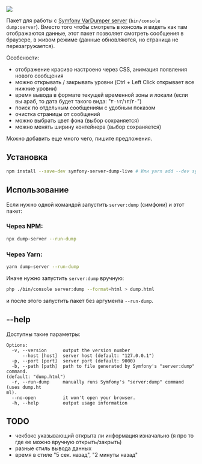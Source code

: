 ![](https://i.imgur.com/O5Be0eX.png)

Пакет для работы с [Symfony VarDumper server](https://symfony.com/blog/new-in-symfony-4-1-vardumper-server) (`bin/console dump:server`). 
Вместо того чтобы смотреть в консоль и видеть как там отображаются данные, 
этот пакет позволяет смотреть сообщения в браузере, в живом режиме (данные обновляются, но страница не перезагружается).

Особености:
- отображение красиво настроено через CSS, анимация появления нового сообщения
- можно открывать / закрывать уровни (Ctrl + Left Click открывает все нижние уровни)
- время вывода в формате текущей временной зоны и локали (если вы араб, то дата будет такого вида: "٢٠‏/١٢‏/٢٠١٢")
- поиск по отдельным сообщениям с удобным показом
- очистка страницы от сообщений
- можно выбрать цвет фона (выбор сохраняется)
- можно менять ширину контейнера (выбор сохраняется)

Можно добавить еще много чего, пишите предложения.

## Установка

```bash
npm install --save-dev symfony-server-dump-live # Или yarn add --dev symfony-server-dump-live
```

## Использование

Если нужно одной командой запустить `server:dump` (симфони) и этот пакет:

### Через NPM:

```bash
npx dump-server --run-dump
```

### Через Yarn:

```bash
yarn dump-server --run-dump
```

Иначе нужно запустить `server:dump` вручную:

```bash
php ./bin/console server:dump --format=html > dump.html
```
 
и после этого запустить пакет без аргумента `--run-dump`.

## --help

Доступны такие параметры: 

```
Options:
  -v, --version      output the version number
      --host [host]  server host (default: "127.0.0.1")
  -p, --port [port]  server port (default: 9000)
  -b, --path [path]  path to file generated by Symfony's "server:dump" command.
(default: "dump.html")
  -r, --run-dump     manually runs Symfony's "server:dump" command (uses dump.ht
ml).
  --no-open          it won't open your browser.
  -h, --help         output usage information
```

## TODO

- чекбокс указывающий открыта ли информация изначально (я про то где ее можно вручную открыть/закрыть)
- разные стиль вывода данных
- время в стиле "5 сек. назад", "2 минуты назад"
